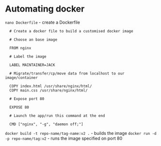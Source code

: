 # Automating docker

`nano Dockerfile` - create a Dockerfile

```
  # Create a docker file to build a customised docker image

  # Choose an base image

  FROM nginx

  # Label the image

  LABEL MAINTAINER=JACK

  # Migrate/transfer/cp/move data from localhost to our image/container

  COPY index.html /usr/share/nginx/html/
  COPY main.css /usr/share/nginx/html/

  # Expose port 80

  EXPOSE 80

  # Launch the app/run this command at the end

  CMD ["nginx", "-g", "daemon off;"]

```

`docker build -t repo-name/tag-name:v2 .` - builds the image
`docker run -d -p repo-name/tag:v2` - runs the image specified on port 80

